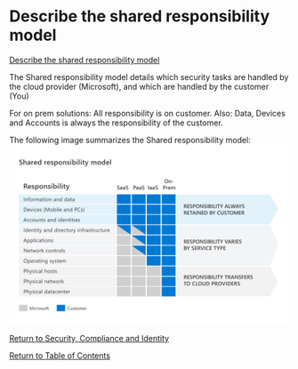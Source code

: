 # Describe the shared responsibility model

[Describe the shared responsibility model](https://docs.microsoft.com/en-us/learn/modules/describe-security-concepts-methodologies/2-describe-zero-trust-methodology)

The Shared responsibility model details which security tasks are handled by the cloud provider (Microsoft), and which are handled by the customer (You)

For on prem solutions: All responsibility is on customer.
Also: Data, Devices and Accounts is always the responsibility of the customer.

The following image summarizes the Shared responsibility model:
![Shared responsibility model](img/shared-responsibility-model.png)


[Return to Security, Compliance and Identity](README.md)

[Return to Table of Contents](../README.md)
